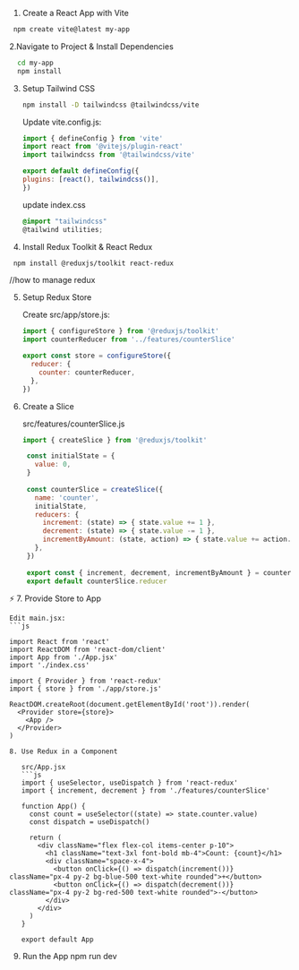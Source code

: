 1. Create a React App with Vite
  ```bash
   npm create vite@latest my-app
   ```

2.Navigate to Project & Install Dependencies
 ```bash
   cd my-app
   npm install
   ```
3. Setup Tailwind CSS
   ```bash
   npm install -D tailwindcss @tailwindcss/vite
   ```

   Update vite.config.js:
   ```js
   import { defineConfig } from 'vite'
   import react from '@vitejs/plugin-react'
   import tailwindcss from '@tailwindcss/vite'

   export default defineConfig({
   plugins: [react(), tailwindcss()],
   })
   ```

   update index.css
   ```css
   @import "tailwindcss"
   @tailwind utilities;
   ```
  
4. Install Redux Toolkit & React Redux
  ```bash
   npm install @reduxjs/toolkit react-redux
   ```


   //how to manage redux

5. Setup Redux Store

    Create src/app/store.js:
    ```js
    import { configureStore } from '@reduxjs/toolkit'
    import counterReducer from '../features/counterSlice'
    
    export const store = configureStore({
      reducer: {
        counter: counterReducer,
      },
    })
    ```

6. Create a Slice

    src/features/counterSlice.js
    ```js
    import { createSlice } from '@reduxjs/toolkit'

     const initialState = {
       value: 0,
     }
     
     const counterSlice = createSlice({
       name: 'counter',
       initialState,
       reducers: {
         increment: (state) => { state.value += 1 },
         decrement: (state) => { state.value -= 1 },
         incrementByAmount: (state, action) => { state.value += action.payload },
       },
     })
     
     export const { increment, decrement, incrementByAmount } = counterSlice.actions
     export default counterSlice.reducer
    ```
⚡ 7. Provide Store to App

    Edit main.jsx:
    ```js
    
    import React from 'react'
    import ReactDOM from 'react-dom/client'
    import App from './App.jsx'
    import './index.css'
    
    import { Provider } from 'react-redux'
    import { store } from './app/store.js'
    
    ReactDOM.createRoot(document.getElementById('root')).render(
      <Provider store={store}>
        <App />
      </Provider>
    )
```
8. Use Redux in a Component

   src/App.jsx
   ```js
   import { useSelector, useDispatch } from 'react-redux'
   import { increment, decrement } from './features/counterSlice'
   
   function App() {
     const count = useSelector((state) => state.counter.value)
     const dispatch = useDispatch()
   
     return (
       <div className="flex flex-col items-center p-10">
         <h1 className="text-3xl font-bold mb-4">Count: {count}</h1>
         <div className="space-x-4">
           <button onClick={() => dispatch(increment())} className="px-4 py-2 bg-blue-500 text-white rounded">+</button>
           <button onClick={() => dispatch(decrement())} className="px-4 py-2 bg-red-500 text-white rounded">-</button>
         </div>
       </div>
     )
   }
   
   export default App
   ```

9. Run the App
   npm run dev

         




